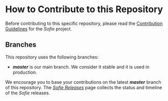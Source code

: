 # How to Contribute to this Repository

Before contributing to this specific repository, please read the [Contribution Guidelines](https://nrkno.github.io/sofie-core/docs/for-developers/contribution-guidelines) for the _Sofie_ project.


## Branches
This repository uses the following branches:

* **_master_** is our main branch. We consider it stable and it is used in production.

We encourage you to base your contributions on the latest **_master_** branch of this repository. The [_Sofie Releases_](https://nrkno.github.io/sofie-core/releases) page collects the status and timeline of the _Sofie_ releases.

